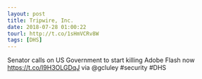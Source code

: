 ```yaml
---
layout: post
title: Tripwire, Inc.
date: 2018-07-28 01:00:22
tourl: http://t.co/1sHmVCRv8W
tags: [DHS]
---
```

Senator calls on US Government to start killing Adobe Flash now https://t.co/I9H3OLGDqJ via @gcluley #security #DHS